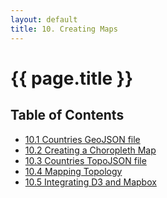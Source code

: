 ```yaml
---
layout: default
title: 10. Creating Maps
---
```


<h1 class="section-title">{{ page.title }}</h1>

<h2 class="toc-title">Table of Contents</h2>

- [10.1 Countries GeoJSON file]({{site.baseurl}}/01-countries-geojson)
- [10.2 Creating a Choropleth Map]({{site.baseurl}}/02-choropleth-map)
- [10.3 Countries TopoJSON file]({{site.baseurl}}/03-countries-topojson)
- [10.4 Mapping Topology]({{site.baseurl}}/04-mapping-topology)
- [10.5 Integrating D3 and Mapbox]({{site.baseurl}}/05-mapbox)